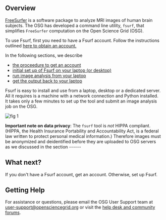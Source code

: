 [title]: - "Introduction to Fsurf and FreeSurfer"
 
## Overview

[FreeSurfer](http://freesurfer.net/) is a software package to analyze MRI images of human brain subjects. The OSG has developed a command line utility, `fsurf`, that simplifies `FreeSurfer` computation on the Open 
Science Grid (OSG).  

To use Fsurf, first you need to have a Fsurf account. Follow the instructions outlined [here to obtain an account.](https://support.opensciencegrid.org/support/solutions/articles/12000008487-request-a-fsurf-account-)

In the following sections, we describe 

* [the proceedure to get an account](https://support.opensciencegrid.org/support/solutions/articles/12000008487-request-a-fsurf-account-)
* [initial set up of Fsurf on your laptop (or desktop)](https://support.opensciencegrid.org/support/solutions/articles/12000008488-set-up-fsurf-on-your-laptop)
* [run image analysis from your laptop](https://support.opensciencegrid.org/support/solutions/articles/12000008490-anlysis-of-a-brain-mri-scan)
* [get the output back to your laptop](https://support.opensciencegrid.org/support/solutions/articles/12000008491-managing-your-output-files)


Fsurf is easy to install and use from a laptop, desktop or a dedicated server. All it requires is a machine with a network connection and Python installed.  It takes only a few minutes to set up the tool and submit an image analysis job on the OSG.  

![fig 1](https://raw.githubusercontent.com/OSGConnect/connectbook/FsurfRemote/master/Figs/Fsurfv1.png) 


**Important note on data privacy**: The `fsurf` tool is *not* HIPPA compliant. (HIPPA, the Health Insurance Portability and Accountability Act, is a federal law written to protect personal medical information.) Therefore images must be anonymized and deidentified before they are uploaded to OSG servers as we discussed in the section ------

## What next?
If you don't have a Fsurf account, get an account. Otherwise, set up Fsurf. 

## Getting Help
For assistance or questions, please email the OSG User Support team  at [user-support@opensciencegrid.org](mailto:user-support@opensciencegrid.org) or visit the [help desk and community forums](http://support.opensciencegrid.org).


